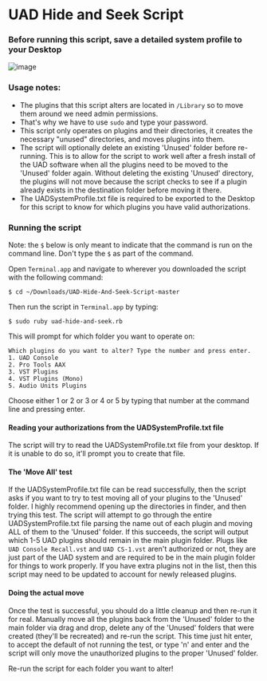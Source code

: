 # UAD Hide and Seek Script

### Before running this script, save a detailed system profile to your Desktop

![image](https://user-images.githubusercontent.com/4521/69005051-c391d680-08e1-11ea-8cf7-d85fa5af8fac.png)

### Usage notes:

  * The plugins that this script alters are located in `/Library` so to move them around we need admin permissions.
  * That's why we have to use `sudo` and type your password.
  * This script only operates on plugins and their directories, it creates the necessary "unused" directories, and moves plugins into them.
  * The script will optionally delete an existing 'Unused' folder before re-running. This is to allow for the script to work well after a fresh install of the UAD software when all the plugins need to be moved to the 'Unused' folder again. Without deleting the existing 'Unused' directory, the plugins will not move because the script checks to see if a plugin already exists in the destination folder before moving it there.
  * The UADSystemProfile.txt file is required to be exported to the Desktop for this script to know for which plugins you have valid authorizations.


### Running the script

Note: the `$` below is only meant to indicate that the command is run on the command line. Don't type the `$` as part of the command.

Open `Terminal.app` and navigate to wherever you downloaded the script with the following command:
```
$ cd ~/Downloads/UAD-Hide-And-Seek-Script-master
```

Then run the script in `Terminal.app` by typing:
```
$ sudo ruby uad-hide-and-seek.rb
```

This will prompt for which folder you want to operate on:

```
Which plugins do you want to alter? Type the number and press enter.
1. UAD Console
2. Pro Tools AAX
3. VST Plugins
4. VST Plugins (Mono)
5. Audio Units Plugins
```

Choose either 1 or 2 or 3 or 4 or 5 by typing that number at the command line and pressing enter.

#### Reading your authorizations from the UADSystemProfile.txt file
The script will try to read the UADSystemProfile.txt file from your desktop. If it is unable to do so, it'll prompt you to create that file.

#### The 'Move All' test
If the UADSystemProfile.txt file can be read successfully, then the script asks if you want to try to test moving all of your plugins to the 'Unused' folder. I highly recommend opening up the directories in finder, and then trying this test. The script will attempt to go through the entire UADSystemProfile.txt file parsing the name out of each plugin and moving ALL of them to the 'Unused' folder. If this succeeds, the script will output which 1-5 UAD plugins should remain in the main plugin folder. Plugs like `UAD Console Recall.vst` and `UAD CS-1.vst` aren't authorized or not, they are just part of the UAD system and are required to be in the main plugin folder for things to work properly. If you have extra plugins not in the list, then this script may need to be updated to account for newly released plugins.

#### Doing the actual move
Once the test is successful, you should do a little cleanup and then re-run it for real. Manually move all the plugins back from the 'Unused' folder to the main folder via drag and drop, delete any of the 'Unused' folders that were created (they'll be recreated) and re-run the script. This time just hit enter, to accept the default of not running the test, or type 'n' and enter and the script will only move the unauthorized plugins to the proper 'Unused' folder.

Re-run the script for each folder you want to alter!
